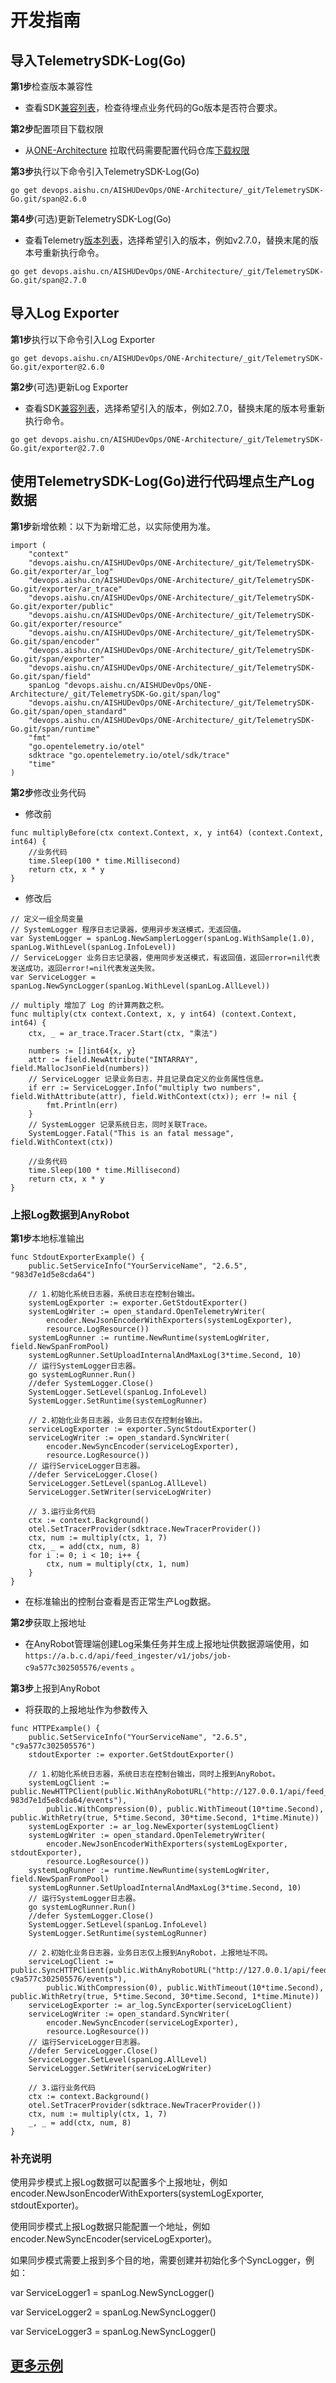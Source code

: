 # 开发指南

## 导入TelemetrySDK-Log(Go)

**第1步**检查版本兼容性

- 查看SDK[兼容列表](../../../docs/compatibility.md)，检查待埋点业务代码的Go版本是否符合要求。

**第2步**配置项目下载权限

- 从[ONE-Architecture](https://devops.aishu.cn/AISHUDevOps/ONE-Architecture/_git/TelemetrySDK-Go)
  拉取代码需要配置代码仓库[下载权限](https://devops.aishu.cn/AISHUDevOps/AnyRobot/_git/Eyes_Docs?path=/可观测性开发者指南/TelemetrySDK开发者指南/Log/README.md&version=GBdevelop&_a=preview&anchor=sdk2.0-使用参考)

**第3步**执行以下命令引入TelemetrySDK-Log(Go)

```
go get devops.aishu.cn/AISHUDevOps/ONE-Architecture/_git/TelemetrySDK-Go.git/span@2.6.0
```

**第4步**(可选)更新TelemetrySDK-Log(Go)

- 查看Telemetry[版本列表](https://pkg.go.dev/go.opentelemetry.io/otel?tab=versions)，选择希望引入的版本，例如v2.7.0，替换末尾的版本号重新执行命令。

```
go get devops.aishu.cn/AISHUDevOps/ONE-Architecture/_git/TelemetrySDK-Go.git/span@2.7.0
```

## 导入Log Exporter

**第1步**执行以下命令引入Log Exporter

```
go get devops.aishu.cn/AISHUDevOps/ONE-Architecture/_git/TelemetrySDK-Go.git/exporter@2.6.0
```

**第2步**(可选)更新Log Exporter

- 查看SDK[兼容列表](../../../docs/compatibility.md)，选择希望引入的版本，例如2.7.0，替换末尾的版本号重新执行命令。

```
go get devops.aishu.cn/AISHUDevOps/ONE-Architecture/_git/TelemetrySDK-Go.git/exporter@2.7.0
```

## 使用TelemetrySDK-Log(Go)进行代码埋点生产Log数据

**第1步**新增依赖：以下为新增汇总，以实际使用为准。

```
import (
	"context"
	"devops.aishu.cn/AISHUDevOps/ONE-Architecture/_git/TelemetrySDK-Go.git/exporter/ar_log"
	"devops.aishu.cn/AISHUDevOps/ONE-Architecture/_git/TelemetrySDK-Go.git/exporter/ar_trace"
	"devops.aishu.cn/AISHUDevOps/ONE-Architecture/_git/TelemetrySDK-Go.git/exporter/public"
	"devops.aishu.cn/AISHUDevOps/ONE-Architecture/_git/TelemetrySDK-Go.git/exporter/resource"
	"devops.aishu.cn/AISHUDevOps/ONE-Architecture/_git/TelemetrySDK-Go.git/span/encoder"
	"devops.aishu.cn/AISHUDevOps/ONE-Architecture/_git/TelemetrySDK-Go.git/span/exporter"
	"devops.aishu.cn/AISHUDevOps/ONE-Architecture/_git/TelemetrySDK-Go.git/span/field"
	spanLog "devops.aishu.cn/AISHUDevOps/ONE-Architecture/_git/TelemetrySDK-Go.git/span/log"
	"devops.aishu.cn/AISHUDevOps/ONE-Architecture/_git/TelemetrySDK-Go.git/span/open_standard"
	"devops.aishu.cn/AISHUDevOps/ONE-Architecture/_git/TelemetrySDK-Go.git/span/runtime"
	"fmt"
	"go.opentelemetry.io/otel"
	sdktrace "go.opentelemetry.io/otel/sdk/trace"
	"time"
)
```

**第2步**修改业务代码

- 修改前

```
func multiplyBefore(ctx context.Context, x, y int64) (context.Context, int64) {
	//业务代码
	time.Sleep(100 * time.Millisecond)
	return ctx, x * y
}
```

- 修改后

```
// 定义一组全局变量
// SystemLogger 程序日志记录器，使用异步发送模式，无返回值。
var SystemLogger = spanLog.NewSamplerLogger(spanLog.WithSample(1.0), spanLog.WithLevel(spanLog.InfoLevel))
// ServiceLogger 业务日志记录器，使用同步发送模式，有返回值，返回error=nil代表发送成功，返回error!=nil代表发送失败。
var ServiceLogger = spanLog.NewSyncLogger(spanLog.WithLevel(spanLog.AllLevel))
```

```
// multiply 增加了 Log 的计算两数之积。
func multiply(ctx context.Context, x, y int64) (context.Context, int64) {
	ctx, _ = ar_trace.Tracer.Start(ctx, "乘法")

	numbers := []int64{x, y}
	attr := field.NewAttribute("INTARRAY", field.MallocJsonField(numbers))
	// ServiceLogger 记录业务日志，并且记录自定义的业务属性信息。
	if err := ServiceLogger.Info("multiply two numbers", field.WithAttribute(attr), field.WithContext(ctx)); err != nil {
		fmt.Println(err)
	}
	// SystemLogger 记录系统日志，同时关联Trace。
	SystemLogger.Fatal("This is an fatal message", field.WithContext(ctx))

	//业务代码
	time.Sleep(100 * time.Millisecond)
	return ctx, x * y
}
```

### 上报Log数据到AnyRobot

**第1步**本地标准输出

```
func StdoutExporterExample() {
	public.SetServiceInfo("YourServiceName", "2.6.5", "983d7e1d5e8cda64")

	// 1.初始化系统日志器，系统日志在控制台输出。
	systemLogExporter := exporter.GetStdoutExporter()
	systemLogWriter := open_standard.OpenTelemetryWriter(
		encoder.NewJsonEncoderWithExporters(systemLogExporter),
		resource.LogResource())
	systemLogRunner := runtime.NewRuntime(systemLogWriter, field.NewSpanFromPool)
	systemLogRunner.SetUploadInternalAndMaxLog(3*time.Second, 10)
	// 运行SystemLogger日志器。
	go systemLogRunner.Run()
	//defer SystemLogger.Close()
	SystemLogger.SetLevel(spanLog.InfoLevel)
	SystemLogger.SetRuntime(systemLogRunner)

	// 2.初始化业务日志器，业务日志仅在控制台输出。
	serviceLogExporter := exporter.SyncStdoutExporter()
	serviceLogWriter := open_standard.SyncWriter(
		encoder.NewSyncEncoder(serviceLogExporter),
		resource.LogResource())
	// 运行ServiceLogger日志器。
	//defer ServiceLogger.Close()
	ServiceLogger.SetLevel(spanLog.AllLevel)
	ServiceLogger.SetWriter(serviceLogWriter)

	// 3.运行业务代码
	ctx := context.Background()
	otel.SetTracerProvider(sdktrace.NewTracerProvider())
	ctx, num := multiply(ctx, 1, 7)
	ctx, _ = add(ctx, num, 8)
	for i := 0; i < 10; i++ {
		ctx, num = multiply(ctx, 1, num)
	}
}
```

- 在标准输出的控制台查看是否正常生产Log数据。

**第2步**获取上报地址

- 在AnyRobot管理端创建Log采集任务并生成上报地址供数据源端使用，如`https://a.b.c.d/api/feed_ingester/v1/jobs/job-c9a577c302505576/events` 。

**第3步**上报到AnyRobot

- 将获取的上报地址作为参数传入

```
func HTTPExample() {
	public.SetServiceInfo("YourServiceName", "2.6.5", "c9a577c302505576")
	stdoutExporter := exporter.GetStdoutExporter()

	// 1.初始化系统日志器，系统日志在控制台输出，同时上报到AnyRobot。
	systemLogClient := public.NewHTTPClient(public.WithAnyRobotURL("http://127.0.0.1/api/feed_ingester/v1/jobs/job-983d7e1d5e8cda64/events"),
		public.WithCompression(0), public.WithTimeout(10*time.Second), public.WithRetry(true, 5*time.Second, 30*time.Second, 1*time.Minute))
	systemLogExporter := ar_log.NewExporter(systemLogClient)
	systemLogWriter := open_standard.OpenTelemetryWriter(
		encoder.NewJsonEncoderWithExporters(systemLogExporter, stdoutExporter),
		resource.LogResource())
	systemLogRunner := runtime.NewRuntime(systemLogWriter, field.NewSpanFromPool)
	systemLogRunner.SetUploadInternalAndMaxLog(3*time.Second, 10)
	// 运行SystemLogger日志器。
	go systemLogRunner.Run()
	//defer SystemLogger.Close()
	SystemLogger.SetLevel(spanLog.InfoLevel)
	SystemLogger.SetRuntime(systemLogRunner)

	// 2.初始化业务日志器，业务日志仅上报到AnyRobot，上报地址不同。
	serviceLogClient := public.SyncHTTPClient(public.WithAnyRobotURL("http://127.0.0.1/api/feed_ingester/v1/jobs/job-c9a577c302505576/events"),
		public.WithCompression(0), public.WithTimeout(10*time.Second), public.WithRetry(true, 5*time.Second, 30*time.Second, 1*time.Minute))
	serviceLogExporter := ar_log.SyncExporter(serviceLogClient)
	serviceLogWriter := open_standard.SyncWriter(
		encoder.NewSyncEncoder(serviceLogExporter),
		resource.LogResource())
	// 运行ServiceLogger日志器。
	//defer ServiceLogger.Close()
	ServiceLogger.SetLevel(spanLog.AllLevel)
	ServiceLogger.SetWriter(serviceLogWriter)

	// 3.运行业务代码
	ctx := context.Background()
	otel.SetTracerProvider(sdktrace.NewTracerProvider())
	ctx, num := multiply(ctx, 1, 7)
	_, _ = add(ctx, num, 8)
}
```

### 补充说明

使用异步模式上报Log数据可以配置多个上报地址，例如encoder.NewJsonEncoderWithExporters(systemLogExporter, stdoutExporter)。

使用同步模式上报Log数据只能配置一个地址，例如encoder.NewSyncEncoder(serviceLogExporter)。

如果同步模式需要上报到多个目的地，需要创建并初始化多个SyncLogger，例如：

var ServiceLogger1 = spanLog.NewSyncLogger()

var ServiceLogger2 = spanLog.NewSyncLogger()

var ServiceLogger3 = spanLog.NewSyncLogger()

## [更多示例](https://devops.aishu.cn/AISHUDevOps/ONE-Architecture/_git/TelemetrySDK-Go?version=GB2.6.0&path=/exporter/ar_span/examples/oneservice.go)
